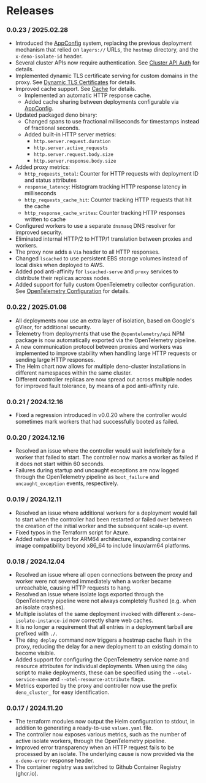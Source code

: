 # Releases

### 0.0.23 / 2025.02.28

- Introduced the [AppConfig] system, replacing the previous deployment mechanism
  that relied on `layers://` URLs, the `hostmap` directory, and the
  `x-deno-isolate-id` header.
- Several cluster APIs now require authentication. See [Cluster API Auth] for
  details.
- Implemented dynamic TLS certificate serving for custom domains in the proxy.
  See [Dynamic TLS Certificates] for details.
- Improved cache support. See [Cache] for details.
  - Implemented an automatic HTTP response cache.
  - Added cache sharing between deployments configurable via [AppConfig].
- Updated packaged deno binary:
  - Changed spans to use fractional milliseconds for timestamps instead of
    fractional seconds.
  - Added built-in HTTP server metrics:
    - `http.server.request.duration`
    - `http.server.active_requests`
    - `http.server.request.body.size`
    - `http.server.response.body.size`
- Added proxy metrics:
  - `http_requests_total`: Counter for HTTP requests with deployment ID and
    status attributes
  - `response_latency`: Histogram tracking HTTP response latency in milliseconds
  - `http_requests_cache_hit`: Counter tracking HTTP requests that hit the cache
  - `http_response_cache_writes`: Counter tracking HTTP responses written to cache
- Configured workers to use a separate `dnsmasq` DNS resolver for improved
  security.
- Eliminated internal HTTP/2 to HTTP/1 translation between proxies and workers.
- The proxy now adds a `Via` header to all HTTP responses.
- Changed `lscached` to use persistent EBS storage volumes instead of local
  disks when deployed to AWS.
- Added pod anti-affinity for `lscached-serve` and `proxy` services to
  distribute their replicas across nodes.
- Added support for fully custom OpenTelemetry collector configuration. See
  [OpenTelemetry Configuration] for details.

### 0.0.22 / 2025.01.08

- All deployments now use an extra layer of isolation, based on Google's gVisor,
  for additional security.
- Telemetry from deployments that use the `@opentelemetry/api` NPM package is
  now automatically exported via the OpenTelemetry pipeline.
- A new communication protocol between proxies and workers was implemented to
  improve stability when handling large HTTP requests or sending large HTTP
  responses.
- The Helm chart now allows for multiple deno-cluster installations in different
  namespaces within the same cluster.
- Different controller replicas are now spread out across multiple nodes for
  improved fault tolerance, by means of a pod anti-affinity rule.

### 0.0.21 / 2024.12.16

- Fixed a regression introduced in v0.0.20 where the controller would sometimes
  mark workers that had successfully booted as failed.

### 0.0.20 / 2024.12.16

- Resolved an issue where the controller would wait indefinitely for a worker
  that failed to start. The controller now marks a worker as failed if it does
  not start within 60 seconds.
- Failures during startup and uncaught exceptions are now logged through the
  OpenTelemetry pipeline as `boot_failure` and `uncaught_exception` events,
  respectively.

### 0.0.19 / 2024.12.11

- Resolved an issue where additional workers for a deployment would fail to
  start when the controller had been restarted or failed over between the
  creation of the initial worker and the subsequent scale-up event.
- Fixed typos in the Terraform script for Azure.
- Added native support for ARM64 architecture, expanding container image
  compatibility beyond x86_64 to include linux/arm64 platforms.

### 0.0.18 / 2024.12.04

- Resolved an issue where all open connections between the proxy and worker were
  not severed immediately when a worker became unreachable, causing HTTP
  requests to hang.
- Resolved an issue where isolate logs exported through the OpenTelemetry
  pipeline were not always completely flushed (e.g. when an isolate crashes).
- Multiple isolates of the same deployment invoked with different
  `x-deno-isolate-instance-id` now correctly share web caches.
- It is no longer a requirement that all entries in a deployment tarball are
  prefixed with `./`.
- The `ddng deploy` command now triggers a hostmap cache flush in the proxy,
  reducing the delay for a new deployment to an existing domain to become
  visible.
- Added support for configuring the OpenTelemetry service name and resource
  attributes for individual deployments. When using the `ddng` script to make
  deployments, these can be specified using the `--otel-service-name` and
  `--otel-resource-attribute` flags.
- Metrics exported by the proxy and controller now use the prefix
  `deno_cluster_` for easy identification.

### 0.0.17 / 2024.11.20

- The terraform modules now output the Helm configuration to stdout, in addition
  to generating a ready-to-use `values.yaml` file.
- The controller now exposes various metrics, such as the number of active
  isolate workers, through the OpenTelemetry pipeline.
- Improved error transparency when an HTTP request fails to be processed by an
  isolate. The underlying cause is now provided via the `x-deno-error` response
  header.
- The container registry was switched to Github Container Registry (ghcr.io).

[AppConfig]: https://github.com/denoland/nextgen-install/wiki/AppConfig
[Cache]: https://github.com/denoland/nextgen-install/wiki/Cache
[Cluster API Auth]: https://github.com/denoland/nextgen-install/wiki/Cluster-API-Auth
[Dynamic TLS Certificates]: https://github.com/denoland/nextgen-install/wiki/Dynamic-TLS-Certificates
[OpenTelemetry Configuration]: https://github.com/denoland/nextgen-install/wiki/OpenTelemetry-Configuration
